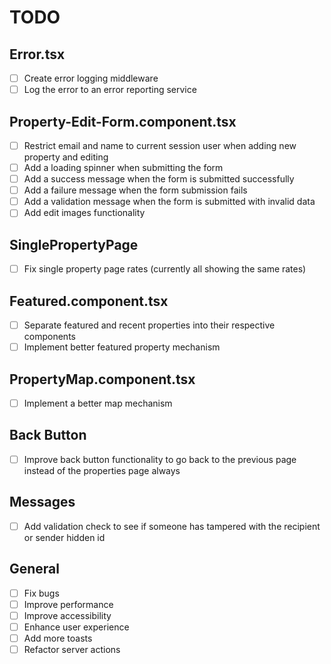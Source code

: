 # TODO

## Error.tsx

- [ ] Create error logging middleware
- [ ] Log the error to an error reporting service

## Property-Edit-Form.component.tsx

- [ ] Restrict email and name to current session user when adding new property and editing
- [ ] Add a loading spinner when submitting the form
- [ ] Add a success message when the form is submitted successfully
- [ ] Add a failure message when the form submission fails
- [ ] Add a validation message when the form is submitted with invalid data
- [ ] Add edit images functionality

## SinglePropertyPage

- [ ] Fix single property page rates (currently all showing the same rates)

## Featured.component.tsx

- [ ] Separate featured and recent properties into their respective components
- [ ] Implement better featured property mechanism

## PropertyMap.component.tsx

- [ ] Implement a better map mechanism

## Back Button

- [ ] Improve back button functionality to go back to the previous page instead of the properties page always

## Messages

- [ ] Add validation check to see if someone has tampered with the recipient or sender hidden id

## General

- [ ] Fix bugs
- [ ] Improve performance
- [ ] Improve accessibility
- [ ] Enhance user experience
- [ ] Add more toasts
- [ ] Refactor server actions
